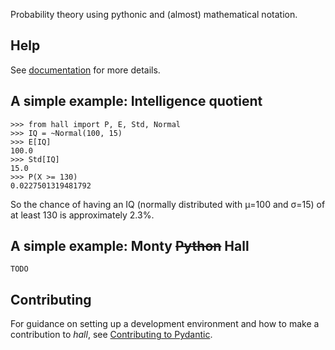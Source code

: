 Probability theory using pythonic and (almost) mathematical notation.

## Help

See [documentation](https://jorenham.github.io/hall/) for more details.

## A simple example: Intelligence quotient

```pycon
>>> from hall import P, E, Std, Normal
>>> IQ = ~Normal(100, 15)
>>> E[IQ]
100.0
>>> Std[IQ]
15.0
>>> P(X >= 130)
0.0227501319481792
```

So the chance of having an IQ (normally distributed with μ=100 and σ=15) of at 
least 130 is approximately 2.3%.

## A simple example: Monty ~~Python~~ Hall 

`TODO`

## Contributing

For guidance on setting up a development environment and how to make a
contribution to *hall*, see
[Contributing to Pydantic](https://jorenham.github.io/hall/#contributing).